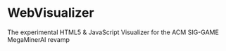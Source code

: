 WebVisualizer
=============

The experimental HTML5 &amp; JavaScript Visualizer for the ACM SIG-GAME MegaMinerAI revamp
